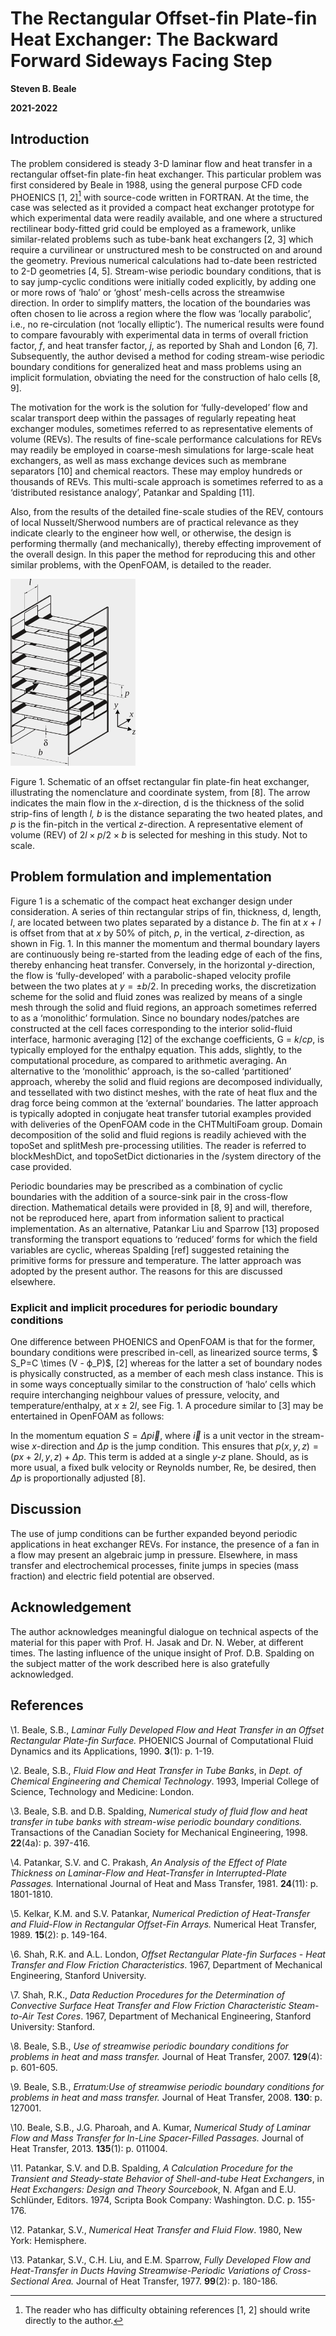 # The Rectangular Offset-fin Plate-fin Heat Exchanger: The Backward Forward Sideways Facing Step

**Steven B. Beale**

**2021-2022**

## Introduction

The problem considered is steady 3-D laminar flow and heat transfer in a rectangular offset-fin plate-fin heat exchanger. This particular problem was first considered by Beale in 1988, using the general purpose CFD code PHOENICS [1, 2][^1] with source-code written in FORTRAN. At the time, the case was selected as it provided a compact heat exchanger prototype for which experimental data were readily available, and one where a structured rectilinear body-fitted grid could be employed as a framework, unlike similar-related problems such as tube-bank heat exchangers [2, 3] which require a curvilinear or unstructured mesh to be constructed on and around the geometry. Previous numerical calculations had to-date been restricted to 2-D geometries [4, 5]. Stream-wise periodic boundary conditions, that is to say jump-cyclic conditions were initially coded explicitly, by adding one or more rows of ‘halo’ or ‘ghost’ mesh-cells across the streamwise direction. In order to simplify matters, the location of the boundaries was often chosen to lie across a region where the flow was ‘locally parabolic’, i.e., no re-circulation (not ‘locally elliptic’). The numerical results were found to compare favourably with experimental data in terms of overall friction factor, *f*, and heat transfer factor, *j*, as reported by Shah and London [6, 7].  Subsequently, the author devised a method for coding stream-wise periodic boundary conditions for generalized heat and mass problems using an implicit formulation, obviating the need for the construction of halo cells [8, 9].  

The motivation for the work is the solution for ‘fully-developed’ flow and scalar transport deep within the passages of regularly repeating heat exchanger modules, sometimes referred to as representative elements of volume (REVs). The results of fine-scale performance calculations for REVs may readily be employed in coarse-mesh simulations for large-scale heat exchangers, as well as mass exchange devices such as membrane separators [10] and chemical reactors. These may employ hundreds or thousands of REVs. This multi-scale approach is sometimes referred to as a ‘distributed resistance analogy’, Patankar and Spalding [11]. 

Also, from the results of the detailed fine-scale studies of the REV, contours of local Nusselt/Sherwood numbers are of practical relevance as they indicate clearly to the engineer how well, or otherwise, the design is performing thermally (and mechanically), thereby effecting improvement of the overall design. In this paper the method for reproducing this and other similar problems, with the OpenFOAM, is detailed to the reader.


<img src="fig1.png" width="200"/>

Figure 1. Schematic of an offset rectangular fin plate-fin heat exchanger, illustrating the nomenclature and coordinate system, from [8]. The arrow indicates the main flow in the *x*-direction, d is the thickness of the solid strip-fins of length *l, b* is the distance separating the two heated plates, and *p* is the fin-pitch in the vertical *z*-direction. A representative element of volume (REV) of $2l \times p/2 \times b$ is selected for meshing in this study. Not to scale.

## Problem formulation and implementation

Figure 1 is a schematic of the compact heat exchanger design under consideration. A series of thin rectangular strips of fin, thickness,  d, length, *l*, are located between two plates separated by a distance *b*. The fin at *x* + *l* is offset from that at *x* by 50% of pitch, *p*, in the vertical, *z*-direction, as shown in Fig. 1. In this manner the momentum and thermal boundary layers are continuously being re-started from the leading edge of each of the fins, thereby enhancing heat transfer. Conversely, in the horizontal *y*-direction, the flow is ‘fully-developed’ with a parabolic-shaped velocity profile between the two plates at $y = ±b/2$.  In preceding works, the discretization scheme for the solid and fluid zones was realized by means of a single mesh through the solid and fluid regions, an approach sometimes referred to as a ‘monolithic’ formulation. Since no boundary nodes/patches are constructed at the cell faces corresponding to the interior solid-fluid interface, harmonic averaging [12] of the exchange coefficients, G = *k*/*cp*, is typically employed for the enthalpy equation. This adds, slightly, to the computational procedure, as compared to arithmetic averaging. An alternative to the ‘monolithic’ approach, is the so-called ‘partitioned’ approach, whereby the solid and fluid regions are decomposed individually, and tessellated with two distinct meshes, with the rate of heat flux and the drag force being common at the ‘external’ boundaries.  The latter approach is typically adopted in conjugate heat transfer tutorial examples provided with deliveries of the OpenFOAM code in the CHTMultiFoam group. Domain decomposition of the solid and fluid regions is readily achieved with the topoSet and splitMesh pre-processing utilities. The reader is referred to blockMeshDict, and topoSetDict dictionaries in the /system directory of the case provided.

Periodic boundaries may be prescribed as a combination of cyclic boundaries with the addition of a source-sink pair in the cross-flow direction. Mathematical details were provided in [8, 9] and will, therefore, not be reproduced here, apart from information salient to practical implementation. As an alternative, Patankar Liu and Sparrow [13] proposed transforming the transport equations to ‘reduced’ forms for which the field variables are cyclic, whereas Spalding [ref] suggested retaining the primitive forms for pressure and temperature.  The latter approach was adopted by the present author. The reasons for this are discussed elsewhere.

### Explicit and implicit procedures for periodic boundary conditions

One difference between PHOENICS and OpenFOAM is that for the former, boundary conditions were prescribed in-cell, as linearized source terms, $ S_P=C \times (V - ϕ_P)$, [2] whereas for the latter a set of boundary nodes is physically constructed, as a member of each mesh class instance. This is in some ways conceptually similar to the construction of ‘halo’ cells which require interchanging neighbour values of pressure, velocity, and temperature/enthalpy, at $x ± 2l$, see Fig. 1. A procedure similar to [3] may be entertained in OpenFOAM as follows:  

In the momentum equation  $S=\Delta p \vec{i}$, where $\vec{i}$ is a unit vector in the stream-wise *x*-direction and $\Delta p$ is the jump condition. This ensures that $p(x,y,z)=(px+2l,y,z) +\Delta p$. This term is added at a single *y-z* plane. Should, as is more usual, a fixed bulk velocity or Reynolds number, Re, be desired, then $\Delta p$ is proportionally adjusted [8].

## Discussion

The use of jump conditions can be further expanded beyond periodic applications in heat exchanger REVs. For instance, the presence of a fan in a flow may present an algebraic jump in pressure. Elsewhere, in mass transfer and electrochemical processes, finite jumps in species (mass fraction) and electric field potential are observed.  

## Acknowledgement

The author acknowledges meaningful dialogue on technical aspects of the material for this paper with Prof. H. Jasak and Dr. N. Weber, at different times. The lasting influence of the unique insight of Prof. D.B. Spalding on the subject matter of the work described here is also gratefully acknowledged.

## References

\1.	Beale, S.B., *Laminar Fully Developed Flow and Heat Transfer in an Offset Rectangular Plate-fin Surface.* PHOENICS Journal of Computational Fluid Dynamics and its Applications, 1990. **3**(1): p. 1-19.

\2.	Beale, S.B., *Fluid Flow and Heat Transfer in Tube Banks*, in *Dept. of Chemical Engineering and Chemical Technology*. 1993, Imperial College of Science, Technology and Medicine: London.

\3.	Beale, S.B. and D.B. Spalding, *Numerical study of fluid flow and heat transfer in tube banks with stream-wise periodic boundary conditions.* Transactions of the Canadian Society for Mechanical Engineering, 1998. **22**(4a): p. 397-416.

\4.	Patankar, S.V. and C. Prakash, *An Analysis of the Effect of Plate Thickness on Laminar-Flow and Heat-Transfer in Interrupted-Plate Passages.* International Journal of Heat and Mass Transfer, 1981. **24**(11): p. 1801-1810.

\5.	Kelkar, K.M. and S.V. Patankar, *Numerical Prediction of Heat-Transfer and Fluid-Flow in Rectangular Offset-Fin Arrays.* Numerical Heat Transfer, 1989. **15**(2): p. 149-164.

\6.	Shah, R.K. and A.L. London, *Offset Rectangular Plate-fin Surfaces - Heat Transfer and Flow Friction Characteristics*. 1967, Department of Mechanical Engineering, Stanford University.

\7.	Shah, R.K., *Data Reduction Procedures for the Determination of Convective Surface Heat Transfer and Flow Friction Characteristic Steam-to-Air Test Cores*. 1967, Department of Mechanical Engineering, Stanford University: Stanford.

\8.	Beale, S.B., *Use of streamwise periodic boundary conditions for problems in heat and mass transfer.* Journal of Heat Transfer, 2007. **129**(4): p. 601-605.

\9.	Beale, S.B., *Erratum:Use of streamwise periodic boundary conditions for problems in heat and mass transfer.* Journal of Heat Transfer, 2008. **130**: p. 127001.

\10.	Beale, S.B., J.G. Pharoah, and A. Kumar, *Numerical Study of Laminar Flow and Mass Transfer for In-Line Spacer-Filled Passages.* Journal of Heat Transfer, 2013. **135**(1): p. 011004.

\11.	Patankar, S.V. and D.B. Spalding, *A Calculation Procedure for the Transient and Steady-state Behavior of Shell-and-tube Heat Exchangers*, in *Heat Exchangers: Design and Theory Sourcebook*, N. Afgan and E.U. Schlünder, Editors. 1974, Scripta Book Company: Washington. D.C. p. 155-176.

\12.	Patankar, S.V., *Numerical Heat Transfer and Fluid Flow*. 1980, New York: Hemisphere.

\13.	Patankar, S.V., C.H. Liu, and E.M. Sparrow, *Fully Developed Flow and Heat-Transfer in Ducts Having Streamwise-Periodic Variations of Cross-Sectional Area.* Journal of Heat Transfer, 1977. **99**(2): p. 180-186.



[^1]: The reader who has difficulty obtaining references [1, 2] should write directly to the author.  
[^2]: The reader will appreciate that this notation, due to Spalding, for the source terms, mimics the neighbour terms in the linear algebraic equations. The more familiar form of Patankar with  $S_P=S_u+S_P\phi_P$ is to be considered entirely equivalent.